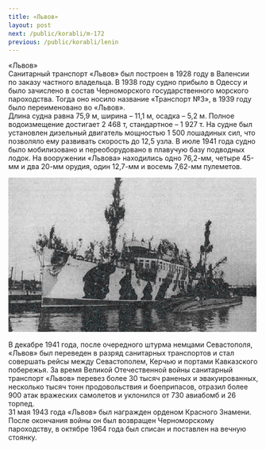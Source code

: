 ```yaml
---
title: «Львов»
layout: post
next: /public/korabli/m-172
previous: /public/korabli/lenin
---
```


«Львов»  
Санитарный транспорт «Львов» был построен в 1928 году в Валенсии по заказу частного владельца. В 1938 году судно прибыло в Одессу и было зачислено в состав Черноморского государственного морского пароходства. Тогда оно носило название «Транспорт №3», в 1939 году было переименовано во «Львов».  
Длина судна равна 75,9 м, ширина – 11,1 м, осадка – 5,2 м. Полное водоизмещение достигает 2 468 т, стандартное – 1 927 т. На судне был установлен дизельный двигатель мощностью 1 500 лошадиных сил, что позволяло ему развивать скорость до 12,5 узла. В июле 1941 года судно было мобилизовано и переоборудовано в плавучую базу подводных лодок. На вооружении «Львова» находились одно 76,2-мм, четыре 45-мм и два 20-мм орудия, один 12,7-мм и восемь 7,62-мм пулеметов.   
  

![](/assets/img/lvov.gif)  

  
В декабре 1941 года, после очередного штурма немцами Севастополя, «Львов» был переведен в разряд санитарных транспортов и стал совершать рейсы между Севастополем, Керчью и портами Кавказского побережья. За время Великой Отечественной войны санитарный транспорт «Львов» перевез более 30 тысяч раненых и эвакуированных, несколько тысяч тонн продовольствия и боеприпасов, отразил более 900 атак вражеских самолетов и уклонился от 730 авиабомб и 26 торпед.   
31 мая 1943 года «Львов» был награжден орденом Красного Знамени. После окончания войны он был возвращен Черноморскому пароходству, в октябре 1964 года был списан и поставлен на вечную стоянку.  
 